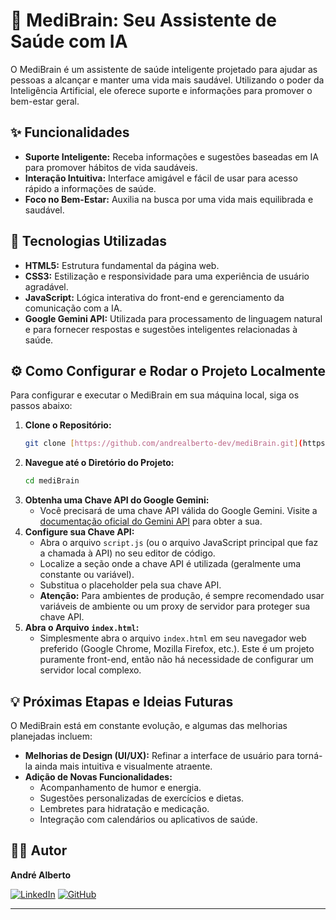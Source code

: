 # 🧠 MediBrain: Seu Assistente de Saúde com IA

O MediBrain é um assistente de saúde inteligente projetado para ajudar as pessoas a alcançar e manter uma vida mais saudável. Utilizando o poder da Inteligência Artificial, ele oferece suporte e informações para promover o bem-estar geral.

## ✨ Funcionalidades

* **Suporte Inteligente:** Receba informações e sugestões baseadas em IA para promover hábitos de vida saudáveis.
* **Interação Intuitiva:** Interface amigável e fácil de usar para acesso rápido a informações de saúde.
* **Foco no Bem-Estar:** Auxilia na busca por uma vida mais equilibrada e saudável.

## 🚀 Tecnologias Utilizadas

* **HTML5:** Estrutura fundamental da página web.
* **CSS3:** Estilização e responsividade para uma experiência de usuário agradável.
* **JavaScript:** Lógica interativa do front-end e gerenciamento da comunicação com a IA.
* **Google Gemini API:** Utilizada para processamento de linguagem natural e para fornecer respostas e sugestões inteligentes relacionadas à saúde.

## ⚙️ Como Configurar e Rodar o Projeto Localmente

Para configurar e executar o MediBrain em sua máquina local, siga os passos abaixo:

1.  **Clone o Repositório:**
    ```bash
    git clone [https://github.com/andrealberto-dev/mediBrain.git](https://github.com/andrealberto-dev/mediBrain.git)
    ```
2.  **Navegue até o Diretório do Projeto:**
    ```bash
    cd mediBrain
    ```
3.  **Obtenha uma Chave API do Google Gemini:**
    * Você precisará de uma chave API válida do Google Gemini. Visite a [documentação oficial do Gemini API](https://ai.google.dev/tutorials/python_quickstart) para obter a sua.
4.  **Configure sua Chave API:**
    * Abra o arquivo `script.js` (ou o arquivo JavaScript principal que faz a chamada à API) no seu editor de código.
    * Localize a seção onde a chave API é utilizada (geralmente uma constante ou variável).
    * Substitua o placeholder pela sua chave API.
    * **Atenção:** Para ambientes de produção, é sempre recomendado usar variáveis de ambiente ou um proxy de servidor para proteger sua chave API.
5.  **Abra o Arquivo `index.html`:**
    * Simplesmente abra o arquivo `index.html` em seu navegador web preferido (Google Chrome, Mozilla Firefox, etc.). Este é um projeto puramente front-end, então não há necessidade de configurar um servidor local complexo.

## 💡 Próximas Etapas e Ideias Futuras

O MediBrain está em constante evolução, e algumas das melhorias planejadas incluem:

* **Melhorias de Design (UI/UX):** Refinar a interface de usuário para torná-la ainda mais intuitiva e visualmente atraente.
* **Adição de Novas Funcionalidades:**
    * Acompanhamento de humor e energia.
    * Sugestões personalizadas de exercícios e dietas.
    * Lembretes para hidratação e medicação.
    * Integração com calendários ou aplicativos de saúde.

## 👨‍💻 Autor

**André Alberto**

[![LinkedIn](https://img.shields.io/badge/LinkedIn-0077B5?style=for-the-badge&logo=linkedin&logoColor=white)](https://www.linkedin.com/in/SEU_USUARIO_LINKEDIN_AQUI/)
[![GitHub](https://img.shields.io/badge/GitHub-100000?style=for-the-badge&logo=github&logoColor=white)](https://github.com/andrealberto-dev)

---